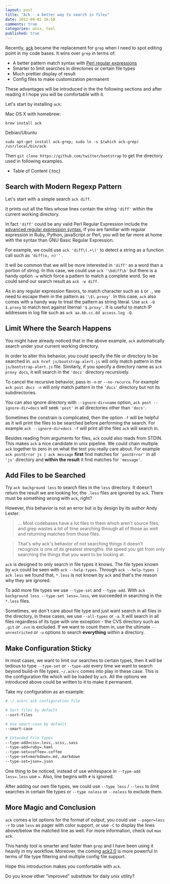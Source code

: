 ```yaml
---
layout: post
title: "Ack - a better way to search in files"
date: 2012-09-02 16:58
comments: true
categories: unix, tool
published: true
---
```

Recently, [ack][1] became the replacement for `grep` when I need to spot editing point in my code bases. It wins over `grep` in terms of:

- A better pattern match syntax with [Perl regular expressions][perlreg]
- Smarter to limit searches in directories or certain file types
- Much prettier display of result
- Config files to make customization permanent

These advantages will be introduced in the the following sections and after reading it I hope you will be comfortable with it.

Let's start by installing `ack`:

Mac OS X with homebrew:

    brew install ack

Debian/Ubuntu

    sudo apt-get install ack-grep; sudo ln -s $(which ack-grep) /usr/local/bin/ack

Then `git clone https://github.com/twitter/bootstrap` to get the directory used in following examples.

* Table of Content
{:toc}

## Search with Modern Regexp Pattern
Let's start with a simple search `ack diff`.

It prints out all the files whose lines contain the string `'diff'` within the current working directory.

In fact `'diff'` could be any valid Perl Regular Expression include the [advanced regular expression syntax][regad], if you are familiar with regular expression in Ruby, Python, javaScript or Perl, you will be far more at home with the syntax than GNU Basic Regular Expression.

For example, we could use `ack 'diff\(.+\)'` to detect a string as a function call such as `'diff(o, n)''` .

It will be common that we will be more interested in `'diff'` as a word than a portion of string. In this case, we could use `ack '\bdiff\b'` but there is a handy option `-w` which force a pattern to match a complete word. So we could send our search result as `ack -w diff`.

As in any regular expression flavors, to match character such as `$` or `.`, we need to escape them in the pattern as `'\$\.proxy'`. In this case, `ack` also comes with a handy way to treat the pattern as string literal. Use `ack -Q $.proxy` to match text against liternal `'$.proxy'`. It is useful to match IP addresses in log file such as `ack aa.bb.cc.dd access.log -Q`.

## Limit Where the Search Happens
You might have already noticed that in the above example, `ack` automatically search under your current working directory.

In order to alter this behavior, you could specify the file or directory to be searched in.  `ack href js/bootstrap-alert.js` will only match pattern in the `js/bootstrap-alert.js` file.  Similarly, if you specify a directory name as `ack proxy docs`, it will search in the `'docs'` directory recursively.

To cancel the recursive behavior, pass in `-n` or `--no-recurce`. For example `ack post docs -n` will only match pattern in the `'docs'` directory but not its subdirectories.

You can also ignore directory with `--ignore-dir=name` option, `ack post --ignore-dir=docs` will seek `'post'` in all directories other than `'docs'`.

Sometimes the constrain is complicated, then the option `-f` will be helpful as it will print the files to be searched before performing the search. For example `ack --ignore-dir=docs -f` will print all the files `ack` will search in.

Besides reading from arguments for files, `ack` could also reads from STDIN. This makes `ack` a nice candidate in unix pipeline. We could chain multiple `ack` together to zero in on what the text you really care about.  For example `ack postError js | ack message` **first** find matches for `'postError'` in all `'js'` directory and **within the result** it find matches for `'message'`.

## Add Files to be Searched
Try `ack background less` to search files in the `less` directory. It doesn't return the result we are looking for, the `.less` files are ignored by `ack`. There must be something wrong with `ack`, right?

However, this behavior is not an error but is by design by its author Andy Lester:

>... Most codebases have a lot files in them which aren't source files, and grep wastes a lot of time searching through all of those as well and returning matches from those files.  

>That's why ack's behavior of not searching things it doesn't recognize is one of its greatest strengths: the speed you get from only searching the things that you want to be looking at.

`ack` is designed to only search in file types it knows. The file types known by `ack` could be seen with `ack --help-types`.  Through `ack --help-types | ack less` we found that, `*.less` is not known by `ack` and that's the reason why they are ignored.

To add more file types we use `--type-set` and `--type-add`.  With `ack background less --type-set less=.less`, we succeeded in searching in the `*.less` files.  

Sometimes, we don't care about file type and just want search in all files in the directory, in these cases, we use `--all-types` or `-a`. It will search in all files regardless of its type with one exception - the CVS directory such as `.git` or `.svn` is excluded. If we want to count them in, use the ultimate `--unrestricted` or `-u` options to search **everything** within a directory.

## Make Configuration Sticky
In most cases, we want to limit our searches to certain types, then it will be tedious to type `--type-set` or `--type-add` every time we want to search beyond build-in file types. `~/.ackrc` comes into play in these case. This is the configuration file which will be loaded by `ack`. All the options we introduced above could be written to it to make it permanent.

Take my configuration as an example:

```bash
# ~/.ackrc ack configuration file

# Sort files by default
--sort-files

# Use smart-case by default
--smart-case

# Extended File Types
--type-add=css=.less,.scss,.sass
--type-add=ruby=.haml
--type-set=coffee=.coffee
--type-set=markdown=.md,.markdown
--type-set=json=.json
```

One thing to be noticed, instead of use whitespace in `--type-add less=.less` use `=`. Also, line begins with `#` is ignored.

After adding our own file types, we could use `--type less` / `--less` to limit searches in certain file types or `--type noless` or `--noless` to exclude them. 

## More Magic and Conclusion
`ack` comes a lot options for the format of output, you could use `--pager=less -r` to use `less` as pager with color support, or use `-C` to display the lines above/below the matched line as well. For more information, check out `man ack`.

This handy tool is smarter and faster than `grep` and I have been using it heavily in my workflow.  Moreover, the coming [ack2.0][ack2.0] is more powerful in terms of file type filtering and multiple config file support.

Hope this introduction makes you comfortable with `ack`.

Do you know other "improved" substitute for daily unix utility?

[1]: http://betterthangrep.com/
[regad]: http://www.regular-expressions.info/refadv.html
[perlreg]: http://perldoc.perl.org/perlre.html
[ack2.0]: http://stackoverflow.com/questions/9508431/ack-binding-an-actual-file-name-to-a-filetype#answer-9511450
